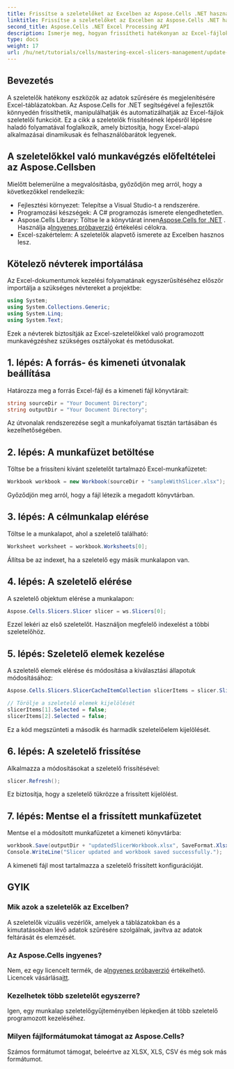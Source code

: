 ```yaml
---
title: Frissítse a szeletelőket az Excelben az Aspose.Cells .NET használatával
linktitle: Frissítse a szeletelőket az Excelben az Aspose.Cells .NET használatával
second_title: Aspose.Cells .NET Excel Processing API
description: Ismerje meg, hogyan frissítheti hatékonyan az Excel-fájlok szeletelőit az Aspose.Cells for .NET segítségével. Ez az átfogó útmutató végigvezeti Önt minden lépésen.
type: docs
weight: 17
url: /hu/net/tutorials/cells/mastering-excel-slicers-management/update-slicers-in-excel/
---
```

## Bevezetés

A szeletelők hatékony eszközök az adatok szűrésére és megjelenítésére Excel-táblázatokban. Az Aspose.Cells for .NET segítségével a fejlesztők könnyedén frissíthetik, manipulálhatják és automatizálhatják az Excel-fájlok szeletelői funkcióit. Ez a cikk a szeletelők frissítésének lépésről lépésre haladó folyamatával foglalkozik, amely biztosítja, hogy Excel-alapú alkalmazásai dinamikusak és felhasználóbarátok legyenek.

## A szeletelőkkel való munkavégzés előfeltételei az Aspose.Cellsben

Mielőtt belemerülne a megvalósításba, győződjön meg arról, hogy a következőkkel rendelkezik:

- Fejlesztési környezet: Telepítse a Visual Studio-t a rendszerére.
- Programozási készségek: A C# programozás ismerete elengedhetetlen.
- Aspose.Cells Library: Töltse le a könyvtárat innen[Aspose.Cells for .NET](https://releases.aspose.com/cells/net/) . Használja a[Ingyenes próbaverzió](https://releases.aspose.com/) értékelési célokra.
- Excel-szakértelem: A szeletelők alapvető ismerete az Excelben hasznos lesz.

## Kötelező névterek importálása

Az Excel-dokumentumok kezelési folyamatának egyszerűsítéséhez először importálja a szükséges névtereket a projektbe:

```csharp
using System;
using System.Collections.Generic;
using System.Linq;
using System.Text;
```

Ezek a névterek biztosítják az Excel-szeletelőkkel való programozott munkavégzéshez szükséges osztályokat és metódusokat.

## 1. lépés: A forrás- és kimeneti útvonalak beállítása

Határozza meg a forrás Excel-fájl és a kimeneti fájl könyvtárait:

```csharp
string sourceDir = "Your Document Directory";
string outputDir = "Your Document Directory";
```

Az útvonalak rendszerezése segít a munkafolyamat tisztán tartásában és kezelhetőségében.

## 2. lépés: A munkafüzet betöltése

Töltse be a frissíteni kívánt szeletelőt tartalmazó Excel-munkafüzetet:

```csharp
Workbook workbook = new Workbook(sourceDir + "sampleWithSlicer.xlsx");
```

Győződjön meg arról, hogy a fájl létezik a megadott könyvtárban.

## 3. lépés: A célmunkalap elérése

Töltse le a munkalapot, ahol a szeletelő található:

```csharp
Worksheet worksheet = workbook.Worksheets[0];
```

Állítsa be az indexet, ha a szeletelő egy másik munkalapon van.

## 4. lépés: A szeletelő elérése

A szeletelő objektum elérése a munkalapon:

```csharp
Aspose.Cells.Slicers.Slicer slicer = ws.Slicers[0];
```

Ezzel lekéri az első szeletelőt. Használjon megfelelő indexelést a többi szeletelőhöz.

## 5. lépés: Szeletelő elemek kezelése

A szeletelő elemek elérése és módosítása a kiválasztási állapotuk módosításához:

```csharp
Aspose.Cells.Slicers.SlicerCacheItemCollection slicerItems = slicer.SlicerCache.SlicerCacheItems;

// Törölje a szeletelő elemek kijelölését
slicerItems[1].Selected = false;
slicerItems[2].Selected = false;
```

Ez a kód megszünteti a második és harmadik szeletelőelem kijelölését.

## 6. lépés: A szeletelő frissítése

Alkalmazza a módosításokat a szeletelő frissítésével:

```csharp
slicer.Refresh();
```

Ez biztosítja, hogy a szeletelő tükrözze a frissített kijelölést.

## 7. lépés: Mentse el a frissített munkafüzetet

Mentse el a módosított munkafüzetet a kimeneti könyvtárba:

```csharp
workbook.Save(outputDir + "updatedSlicerWorkbook.xlsx", SaveFormat.Xlsx);
Console.WriteLine("Slicer updated and workbook saved successfully.");
```

A kimeneti fájl most tartalmazza a szeletelő frissített konfigurációját.

## GYIK

### Mik azok a szeletelők az Excelben?

A szeletelők vizuális vezérlők, amelyek a táblázatokban és a kimutatásokban lévő adatok szűrésére szolgálnak, javítva az adatok feltárását és elemzését.

### Az Aspose.Cells ingyenes?

 Nem, ez egy licencelt termék, de a[Ingyenes próbaverzió](https://releases.aspose.com/) értékelhető. Licencek vásárlása[itt](https://purchase.aspose.com/buy).

### Kezelhetek több szeletelőt egyszerre?

Igen, egy munkalap szeletelőgyűjteményében lépkedjen át több szeletelő programozott kezeléséhez.

### Milyen fájlformátumokat támogat az Aspose.Cells?

Számos formátumot támogat, beleértve az XLSX, XLS, CSV és még sok más formátumot.